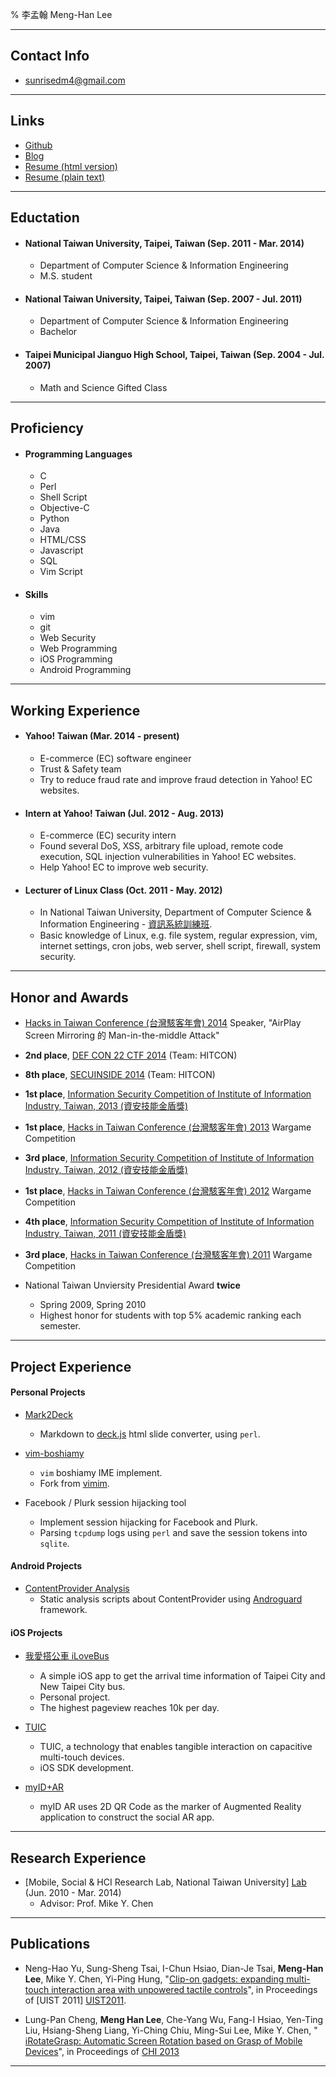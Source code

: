 % 李孟翰 Meng-Han Lee


------------------------------------------------------------


Contact Info
------------

- <sunrisedm4@gmail.com>


------------------------------------------------------------


Links
-----

- [Github](http://github.com/dm4)
- [Blog](http://blog.dm4.tw)
- [Resume (html version)](http://resume.dm4.tw)
- [Resume (plain text)](http://resume.dm4.tw/Resume.md)


------------------------------------------------------------


Eductation
----------

- ####  National Taiwan University, Taipei, Taiwan (Sep. 2011 - Mar. 2014)
    *   Department of Computer Science &
        Information Engineering
    *   M.S. student

- ####  National Taiwan University, Taipei, Taiwan (Sep. 2007 - Jul. 2011)
    *   Department of Computer Science & Information Engineering
    *   Bachelor

- ####  Taipei Municipal Jianguo High School, Taipei, Taiwan (Sep. 2004 - Jul. 2007)
    *   Math and Science Gifted Class


------------------------------------------------------------


Proficiency
-----------

- #### Programming Languages
    -   C
    -   Perl
    -   Shell Script
    -   Objective-C
    -   Python
    -   Java
    -   HTML/CSS
    -   Javascript
    -   SQL
    -   Vim Script

- #### Skills
    -   vim
    -   git
    -   Web Security
    -   Web Programming
    -   iOS Programming
    -   Android Programming


------------------------------------------------------------


Working Experience
------------------

- ####  Yahoo! Taiwan (Mar. 2014 - present)
    *   E-commerce (EC) software engineer
    *   Trust & Safety team
    *   Try to reduce fraud rate and improve fraud detection
        in Yahoo! EC websites.

- ####  Intern at Yahoo! Taiwan (Jul. 2012 - Aug. 2013)
    *   E-commerce (EC) security intern
    *   Found several DoS, XSS, arbitrary file upload,
        remote code execution, SQL injection vulnerabilities
        in Yahoo! EC websites.
    *   Help Yahoo! EC to improve web security.

- ####  Lecturer of Linux Class (Oct. 2011 - May. 2012)
    *   In National Taiwan University, Department of
        Computer Science & Information Engineering -
        [資訊系統訓練班][NTU CSIE Train].
    *   Basic knowledge of Linux, e.g. file system,
        regular expression, vim, internet settings,
        cron jobs, web server, shell script, firewall,
        system security.


------------------------------------------------------------


Honor and Awards
----------------

-   [Hacks in Taiwan Conference (台灣駭客年會) 2014][HIT2014]
    Speaker, "AirPlay Screen Mirroring 的 Man-in-the-middle Attack"

-   __2nd place__, [DEF CON 22 CTF 2014][DEF CON 22 CTF 2014]
    (Team: HITCON)

-   __8th place__, [SECUINSIDE 2014][SECUINSIDE 2014]
    (Team: HITCON)

-   __1st place__, [Information Security Competition
    of Institute of Information Industry, Taiwan,
    2013 (資安技能金盾獎)][Gold Shield 2013]

-   __1st place__, [Hacks in Taiwan Conference (台灣駭客年會)
    2013][HIT2013] Wargame Competition

-   __3rd place__, [Information Security Competition
    of Institute of Information Industry, Taiwan,
    2012 (資安技能金盾獎)][Gold Shield 2012]

-   __1st place__, [Hacks in Taiwan Conference (台灣駭客年會)
    2012][HIT2012] Wargame Competition

-   __4th place__, [Information Security Competition
    of Institute of Information Industry, Taiwan,
    2011 (資安技能金盾獎)][Gold Shield 2011]

-   __3rd place__, [Hacks in Taiwan Conference (台灣駭客年會)
    2011][HIT2011] Wargame Competition

-   National Taiwan Unviersity Presidential Award __twice__
    *   Spring 2009, Spring 2010
    *   Highest honor for students with top 5%
        academic ranking each semester.


------------------------------------------------------------


Project Experience
------------------

#### Personal Projects

-   [Mark2Deck][Mark2Deck]
    *   Markdown to [deck.js][deck.js] html slide
        converter, using `perl`.

-   [vim-boshiamy][vim-boshiamy]
    *   `vim` boshiamy IME implement.
    *   Fork from [vimim][vimim].

-   Facebook / Plurk session hijacking tool
    *   Implement session hijacking for Facebook and
        Plurk.
    *   Parsing `tcpdump` logs using `perl` and save the
        session tokens into `sqlite`.

#### Android Projects

-   [ContentProvider Analysis][contentprovider-androguard]
    *   Static analysis scripts about ContentProvider using
        [Androguard][androguard] framework.

#### iOS Projects

-   [我愛搭公車 iLoveBus][iLoveBus]
    *   A simple iOS app to get the arrival time
        information of Taipei City and New Taipei
        City bus.
    *   Personal project.
    *   The highest pageview reaches 10k per day.

-   [TUIC][TUIC]
    *   TUIC, a technology that enables tangible
        interaction on capacitive multi-touch devices.
    *   iOS SDK development.

-   [myID+AR][myID AR]
    *   myID AR uses 2D QR Code as the marker of
        Augmented Reality application to construct
        the social AR app.


------------------------------------------------------------


Research Experience
-------------------

-   [Mobile, Social & HCI Research Lab, National Taiwan University]
    [Lab] (Jun. 2010 - Mar. 2014)
    *   Advisor: Prof. Mike Y. Chen


------------------------------------------------------------


Publications
------------

-   Neng-Hao Yu, Sung-Sheng Tsai, I-Chun Hsiao,
    Dian-Je Tsai, __Meng-Han Lee__, Mike Y. Chen,
    Yi-Ping Hung, "[Clip-on gadgets: expanding multi-
    touch interaction area with unpowered tactile
    controls][Clip-on]", in Proceedings of [UIST 2011]
    [UIST2011].

-   Lung-Pan Cheng, __Meng Han Lee__, Che-Yang Wu,
    Fang-I Hsiao, Yen-Ting Liu, Hsiang-Sheng Liang,
    Yi-Ching Chiu, Ming-Sui Lee, Mike Y. Chen, "[
    iRotateGrasp: Automatic Screen Rotation based
    on Grasp of Mobile Devices][iRotateGrasp]", in
    Proceedings of [CHI 2013][CHI2013]


------------------------------------------------------------

[TUIC]:             http://tuic.tw
[Mark2Deck]:        https://github.com/dm4/Mark2Deck
[iLoveBus]:         http://itunes.apple.com/il/app//id428918574?mt=8
[myID AR]:          http://itunes.apple.com/us/app/myid%20ar/id432286892?mt=8
[deck.js]:          http://imakewebthings.github.com/deck.js/
[Lab]:              http://ntumobile.org
[Clip-on]:          http://dl.acm.org/citation.cfm?id=2047243
[UIST2011]:         http://www.acm.org/uist/uist2011/
[Gold Shield 2011]: http://security.cisanet.org.tw/
[Gold Shield 2012]: http://is.w18.noonspace.tw/main/modules/MySpace/index.php?sn=is&pg=ZC120
[Gold Shield 2013]: https://security.cisanet.org.tw/
[HIT2011]:          http://hitcon.org/2011
[HIT2012]:          http://hitcon.org/2012
[HIT2013]:          http://hitcon.org/2012
[HIT2014]:          http://hitcon.org/2014/agenda/
[vimim]:            https://code.google.com/p/vimim/
[vim-boshiamy]:     https://github.com/dm4/vim-boshiamy
[CHI2013]:          http://chi2013.acm.org/
[NTU CSIE Train]:   http://www.csie.ntu.edu.tw/train/
[androguard]:       https://code.google.com/p/androguard/
[contentprovider-androguard]: https://github.com/dm4/contentprovider-androguard
[iRotateGrasp]:     http://dl.acm.org/citation.cfm?id=2380305
[SECUINSIDE 2014]:  http://secuinside.com/2014/index.html
[DEF CON 22 CTF 2014]: https://legitbs.net/2014/
